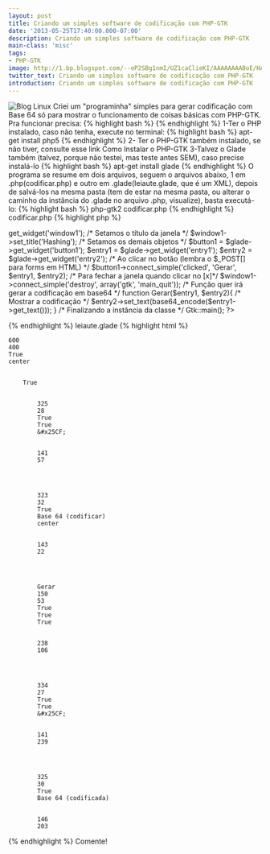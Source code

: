 ```yaml
---
layout: post
title: Criando um simples software de codificação com PHP-GTK
date: '2013-05-25T17:40:00.000-07:00'
description: Criando um simples software de codificação com PHP-GTK
main-class: 'misc'
tags:
- PHP-GTK
image: http://1.bp.blogspot.com/--eP2SBg1nmI/UZ1caClieKI/AAAAAAAABoE/HAT6057t7w0/s72-c/codificar+base+64+php-gtk+.png
twitter_text: Criando um simples software de codificação com PHP-GTK
introduction: Criando um simples software de codificação com PHP-GTK
---
```

![Blog Linux](http://1.bp.blogspot.com/--eP2SBg1nmI/UZ1caClieKI/AAAAAAAABoE/HAT6057t7w0/s320/codificar+base+64+php-gtk+.png "Blog Linux")
Criei um "programinha" simples para gerar codificação com Base 64 só para mostrar o funcionamento de coisas básicas com PHP-GTK. Pra funcionar precisa:
{% highlight bash %}
{% endhighlight %}
1-Ter o PHP instalado, caso não tenha, execute no terminal:
{% highlight bash %}
apt-get install php5
{% endhighlight %}
2- Ter o PHP-GTK também instalado, se não tiver, consulte esse link
Como Instalar o PHP-GTK
3-Talvez o Glade também (talvez, porque não testei, mas teste antes SEM), caso precise instalá-lo
{% highlight bash %}
apt-get install glade
{% endhighlight %}
O programa se resume em dois arquivos, seguem o arquivos abaixo, 1 em .php(codificar.php) e outro em .glade(leiaute.glade, que é um XML), depois de salvá-los na mesma pasta (tem de estar na mesma pasta, ou alterar o caminho da instância do .glade no arquivo .php, visualize), basta executá-lo:
{% highlight bash %}
php-gtk2 codificar.php
{% endhighlight %}
codificar.php
{% highlight php %}
<?php
	/* Instacia o Glade */
	$glade 		= new GladeXML('leiaute.glade');
	
	/* Setamos a janela principal */
	$window1 	= $glade->get_widget('window1');
	
	/* Setamos o título da janela */
	$window1->set_title('Hashing');
	
	/* Setamos os demais objetos */
	$button1 	= $glade->get_widget('button1');
	$entry1 	= $glade->get_widget('entry1');
	$entry2 	= $glade->get_widget('entry2');
	
	/* Ao clicar no botão (lembra o $_POST[] para forms em HTML) */
	$button1->connect_simple('clicked', 'Gerar', $entry1, $entry2);
	
	/* Para fechar a janela quando clicar no [x]*/
	$window1->connect_simple('destroy', array('gtk', 'main_quit'));
	
	/* Função quer irá gerar a codificação em base64 */
	function Gerar($entry1, $entry2){
	
		/* Mostrar a codificação */
		$entry2->set_text(base64_encode($entry1->get_text()));
	}
	
	/* Finalizando a instância da classe */
	Gtk::main();
?>
{% endhighlight %}
leiaute.glade
{% highlight html %}
  
  
  
    600
    400
    True
    center
    
      
        True
        
          
            325
            28
            True
            True
            &#x25CF;
          
          
            141
            57
          
        
        
          
            323
            32
            True
            Base 64 (codificar)
            center
          
          
            143
            22
          
        
        
          
            Gerar
            150
            53
            True
            True
            True
          
          
            238
            106
          
        
        
          
            334
            27
            True
            True
            &#x25CF;
          
          
            141
            239
          
        
        
          
            325
            30
            True
            Base 64 (codificada)
          
          
            146
            203
          
        
      
    
  
{% endhighlight %}
Comente!
